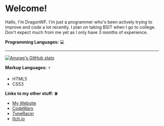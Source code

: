 # Welcome!

Hallo, I'm DragonWF. I'm just a programmer who's been actively trying to improve and code a lot recently. I plan on taking BSIT when I go to college. Don't expect much from me yet as I only have 3 months of experience.

**Programming Languages:** 💻

---

[![Anurag's GitHub stats](https://github-readme-stats.vercel.app/api?username=DragunWF)](https://github.com/anuraghazra/github-readme-stats)

**Markup Languages:** ⚡
- HTML5
- CSS3

**Links to my other stuff:** 🍀
- [My Website](https://dragonwf.netlify.app/)
- [CodeWars](https://www.codewars.com/users/DragonWF)
- [TypeRacer](https://data.typeracer.com/pit/profile?user=dragonwf)
- [Itch.io](https://dragonwf.itch.io/)
